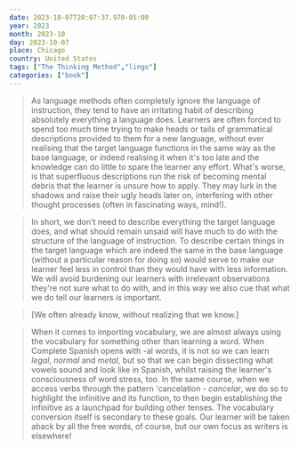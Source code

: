 ```yaml
---
date: 2023-10-07T20:07:37.970-05:00
year: 2023
month: 2023-10
day: 2023-10-07
place: Chicago
country: United States
tags: ["The Thinking Method","lingo"]
categories: ["book"]
---
```

> As language methods often completely ignore the language of instruction, they tend to have an irritating habit of describing absolutely everything a language does. Learners are often forced to spend too much time trying to make heads or tails of grammatical descriptions provided to them for a new language, without ever realising that the target language functions in the same way as the base language, or indeed realising it when it's too late and the knowledge can do little to spare the learner any effort. What's worse, is that superfluous descriptions run the risk of becoming mental debris that the learner is unsure how to apply. They may lurk in the shadows and raise their ugly heads later on, interfering with other thought processes (often in fascinating ways, mind!).

> In short, we don't need to describe everything the target language does, and what should remain unsaid will have much to do with the structure of the language of instruction. To describe certain things in the target language which are indeed the same in the base language (without a particular reason for doing so) would serve to make our learner feel less in control than they would have with less information. We will avoid burdening our learners with irrelevant observations they're not sure what to do with, and in this way we also cue that what we do tell our learners *is* important.

> [We often already know, without realizing that we know.]

> When it comes to importing vocabulary, we are almost always using the vocabulary for something other than learning a word. When Complete Spanish opens with -al words, it is not so we can learn *legal*, *normal* and *metal*, but so that we can begin dissecting what vowels sound and look like in Spanish, whilst raising the learner's consciousness of word stress, too. In the same course, when we access verbs through the pattern 'cancelation - *cancelar*, we do so to highlight the infinitive and its function, to then begin establishing the infinitive as a launchpad for building other tenses. The vocabulary conversion itself is secondary to these goals. Our learner will be taken aback by all the free words, of course, but our own focus as writers is elsewhere!
